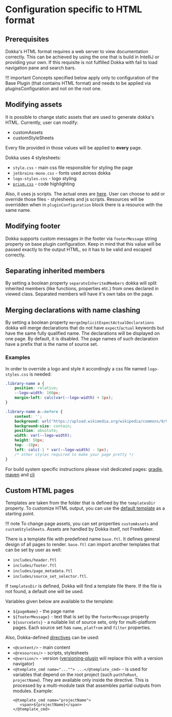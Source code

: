 # Configuration specific to HTML format

## Prerequisites

Dokka's HTML format requires a web server to view documentation correctly.
This can be achieved by using the one that is build in IntelliJ or providing your own.
If this requisite is not fulfilled Dokka with fail to load navigation pane and search bars.

!!! important
    Concepts specified below apply only to configuration of the Base Plugin (that contains HTML format) 
    and needs to be applied via pluginsConfiguration and not on the root one.

## Modifying assets

It is possible to change static assets that are used to generate dokka's HTML. 
Currently, user can modify:
 
 * customAssets
 * customStyleSheets
 
Every file provided in those values will be applied to **every** page.

Dokka uses 4 stylesheets:

* `style.css` - main css file responsible for styling the page
* `jetbrains-mono.css` - fonts used across dokka
* `logo-styles.css` - logo styling
* [`prism.css`](https://github.com/Kotlin/dokka/blob/master/plugins/base/src/main/resources/dokka/styles/prism.css) - code highlighting

Also, it uses js scripts. The actual ones are [here](https://github.com/Kotlin/dokka/tree/master/plugins/base/src/main/resources/dokka/scripts).
User can choose to add or override those files - stylesheets and js scripts. 
Resources will be overridden when in `pluginConfiguration` block there is a resource with the same name.

## Modifying footer

Dokka supports custom messages in the footer via `footerMessage` string property on base plugin configuration. 
Keep in mind that this value will be passed exactly to the output HTML, so it has to be valid and escaped correctly.

## Separating inherited members

By setting a boolean property `separateInheritedMembers` dokka will split inherited members (like functions, properties etc.) 
from ones declared in viewed class. Separated members will have it's own tabs on the page.

## Merging declarations with name clashing 

By setting a boolean property `mergeImplicitExpectActualDeclarations` dokka will merge declarations that do not have `expect`/`actual` keywords but have the same fully qualified name. 
The declarations will be displayed on one page.
By default, it is disabled. The page names of such declaration have a prefix that is the name of source set. 

### Examples
In order to override a logo and style it accordingly a css file named `logo-styles.css` is needed:
```css
.library-name a {
    position: relative;
    --logo-width: 100px;
    margin-left: calc(var(--logo-width) + 5px);
}

.library-name a::before {
    content: '';
    background: url("https://upload.wikimedia.org/wikipedia/commons/9/9d/Ubuntu_logo.svg") center no-repeat;
    background-size: contain;
    position: absolute;
    width: var(--logo-width);
    height: 50px;
    top: -18px;
    left: calc(-1 * var(--logo-width) - 5px);
    /* other styles required to make your page pretty */
}
```


For build system specific instructions please visit dedicated pages: [gradle](../gradle/usage.md#applying-plugins), [maven](../maven/usage.md#applying-plugins) and [cli](../cli/usage.md#configuration-options)

## Custom HTML pages

Templates are taken from the folder that is defined by the `templatesDir` property.
To customize HTML output, you can use the [default template](https://github.com/Kotlin/dokka/blob/master/plugins/base/src/main/resources/dokka/templates) as a starting point.

!!! note
    To change page assets, you can set properties `customAssets` and `customStyleSheets`.
    Assets are handled by Dokka itself, not FreeMaker.

There is a template file with predefined name `base.ftl`. It defines general design of all pages to render.
`base.ftl` can import another templates that can be set by user as well:
* `includes/header.ftl`
* `includes/footer.ftl`
* `includes/page_metadata.ftl`
* `includes/source_set_selector.ftl`.

If `templatesDir` is defined, Dokka will find a template file there. 
If the file is not found, a default one will be used.

Variables given below are available to the template:
* `${pageName}` - the page name
* `${footerMessage}` - text that is set by the `footerMessage` property
* `${sourceSets}` - a nullable list of source sets, only for multi-platform pages. Each source set has `name`, `platfrom` and `filter` properties.

Also, Dokka-defined [directives](https://freemarker.apache.org/docs/ref_directive_userDefined.html) can be used:
* `<@content/>` - main content
* `<@resources/>` - scripts, stylesheets 
* `<@version/>` - version ([versioning-plugin](https://kotlin.github.io/dokka/1.6.20/user_guide/versioning/versioning/) will replace this with a version navigator)
* `<@template_cmd name="...""> ...</@template_cmd>` - is used for variables that depend on the root project (such `pathToRoot`, `projectName`). They are available only inside the directive. This is processed by a multi-module task that assembles partial outputs from modules. 
   Example:
  ```
  <@template_cmd name="projectName">
     <span>${projectName}</span>
  </@template_cmd>
  ```